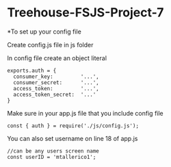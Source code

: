 # Treehouse-FSJS-Project-7


*To set up your config file

Create config.js file in js folder

In config file create an object literal 

    exports.auth = {
      consumer_key:         '...',
      consumer_secret:      '...',
      access_token:         '...',
      access_token_secret:  '...'
    }


Make sure in your app.js file that you include config file

    const { auth } = require('./js/config.js');
    
You can also set username on line 18 of app.js

    //can be any users screen name
    const userID = 'mtallerico1';

